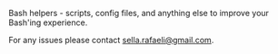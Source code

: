 Bash helpers - scripts, config files, and anything else to improve your Bash'ing experience.

For any issues please contact sella.rafaeli@gmail.com.
